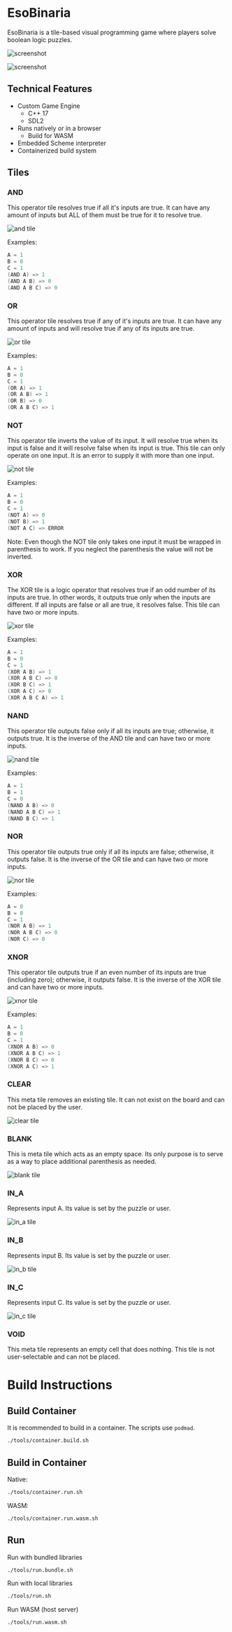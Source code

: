 # EsoBinaria

EsoBinaria is a tile-based visual programming game where players solve boolean logic puzzles. 

![screenshot](https://raw.githubusercontent.com/matdombrock/EsoBinaria/refs/heads/master/asset_meta/screenshot/firstday.png)

![screenshot](https://raw.githubusercontent.com/matdombrock/EsoBinaria/refs/heads/master/asset_meta/screenshot/puzzle.png)

## Technical Features
- Custom Game Engine
    - C++ 17
    - SDL2
- Runs natively or in a browser
    - Build for WASM
- Embedded Scheme interpreter
- Containerized build system

## Tiles

### AND
This operator tile resolves true if all it's inputs are true. It can have any amount of inputs but ALL of them must be true for it to resolve true. 

![and tile](https://raw.githubusercontent.com/matdombrock/EsoBinaria/refs/heads/master/asset_meta/tiles/tile-and.png)

Examples:
```c
A = 1
B = 0
C = 1
(AND A) => 1
(AND A B) => 0
(AND A B C) => 0
```

### OR
This operator tile resolves true if any of it's inputs are true. It can have any amount of inputs and will resolve true if any of its inputs are true. 

![or tile](https://raw.githubusercontent.com/matdombrock/EsoBinaria/refs/heads/master/asset_meta/tiles/tile-or.png)

Examples:
```c
A = 1
B = 0
C = 1
(OR A) => 1
(OR A B) => 1
(OR B) => 0
(OR A B C) => 1
```

### NOT
This operator tile inverts the value of its input. It will resolve true when its input is false and it will resolve false when its input is true. This tile can only operate on one input. It is an error to supply it with more than one input. 

![not tile](https://raw.githubusercontent.com/matdombrock/EsoBinaria/refs/heads/master/asset_meta/tiles/tile-not.png)

Examples:
```c
A = 1
B = 0
C = 1
(NOT A) => 0
(NOT B) => 1
(NOT A C) => ERROR
```

Note: Even though the NOT tile only takes one input it must be wrapped in parenthesis to work. If you neglect the parenthesis the value will not be inverted.

### XOR
The XOR tile is a logic operator that resolves true if an odd number of its inputs are true. In other words, it outputs true only when the inputs are different. If all inputs are false or all are true, it resolves false. This tile can have two or more inputs.

![xor tile](https://raw.githubusercontent.com/matdombrock/EsoBinaria/refs/heads/master/asset_meta/tiles/tile-xor.png)

Examples:
```c
A = 1
B = 0
C = 1
(XOR A B) => 1
(XOR A B C) => 0
(XOR B C) => 1
(XOR A C) => 0
(XOR A B C A) => 1
```

### NAND
This operator tile outputs false only if all its inputs are true; otherwise, it outputs true. It is the inverse of the AND tile and can have two or more inputs.

![nand tile](https://raw.githubusercontent.com/matdombrock/EsoBinaria/refs/heads/master/asset_meta/tiles/tile-nand.png)

Examples:
```c
A = 1
B = 1
C = 0
(NAND A B) => 0
(NAND A B C) => 1
(NAND B C) => 1
```

### NOR
This operator tile outputs true only if all its inputs are false; otherwise, it outputs false. It is the inverse of the OR tile and can have two or more inputs.

![nor tile](https://raw.githubusercontent.com/matdombrock/EsoBinaria/refs/heads/master/asset_meta/tiles/tile-nor.png)

Examples:
```c
A = 0
B = 0
C = 1
(NOR A B) => 1
(NOR A B C) => 0
(NOR C) => 0
```

### XNOR
This operator tile outputs true if an even number of its inputs are true (including zero); otherwise, it outputs false. It is the inverse of the XOR tile and can have two or more inputs.

![xnor tile](https://raw.githubusercontent.com/matdombrock/EsoBinaria/refs/heads/master/asset_meta/tiles/tile-xnor.png)

Examples:
```c
A = 1
B = 0
C = 1
(XNOR A B) => 0
(XNOR A B C) => 1
(XNOR B C) => 0
(XNOR A C) => 1
```

### CLEAR
This meta tile removes an existing tile. It can not exist on the board and can not be placed by the user. 

![clear tile](https://raw.githubusercontent.com/matdombrock/EsoBinaria/refs/heads/master/asset_meta/tiles/tile-clear.png)

### BLANK
This is meta tile which acts as an empty space. Its only purpose is to serve as a way to place additional parenthesis as needed. 

![blank tile](https://raw.githubusercontent.com/matdombrock/EsoBinaria/refs/heads/master/asset_meta/tiles/tile-blank.png)

### IN_A
Represents input A. Its value is set by the puzzle or user.

![in_a tile](https://raw.githubusercontent.com/matdombrock/EsoBinaria/refs/heads/master/asset_meta/tiles/tile-ina.png)

### IN_B
Represents input B. Its value is set by the puzzle or user.

![in_b tile](https://raw.githubusercontent.com/matdombrock/EsoBinaria/refs/heads/master/asset_meta/tiles/tile-inb.png)

### IN_C
Represents input C. Its value is set by the puzzle or user.

![in_c tile](https://raw.githubusercontent.com/matdombrock/EsoBinaria/refs/heads/master/asset_meta/tiles/tile-inc.png)

### VOID
This meta tile represents an empty cell that does nothing. This tile is not user-selectable and can not be placed.

# Build Instructions

## Build Container
It is recommended to build in a container. The scripts use `podmad`.

```sh
./tools/container.build.sh
```

## Build in Container

Native:
```sh
./tools/container.run.sh
```

WASM:
```sh
./tools/container.run.wasm.sh
```

## Run

Run with bundled libraries
```sh
./tools/run.bundle.sh
```

Run with local libraries
```sh
./tools/run.sh
```

Run WASM (host server)
```sh
./tools/run.wasm.sh
```
